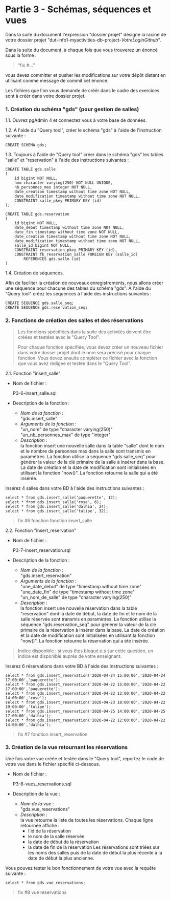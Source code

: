 # Partie 3 - Schémas, séquences et vues

Dans la suite du document l'expression "dossier projet" désigne la racine de votre dossier projet "dut-info1-myactivities-db-project-*VotreLoginGithub*".

Dans la suite du document, à chaque fois que vous trouverez un énoncé  sous la forme :

> “fix #...”

vous devez committer et pusher les modifications sur votre dépôt distant en utilisant comme message de commit cet énoncé.

Les fichiers que l'on vous demande de créér dans le cadre des exercices sont à créér dans votre dossier projet.

### 1. Création du schéma  "gds" (pour gestion de salles)

1.1. Ouvrez pgAdmin 4 et connectez vous à votre base de données.

1.2. À l'aide du "Query tool", créer le schéma "gds" à l'aide de l'instruction suivante :

    CREATE SCHEMA gds;

1.3. Toujours à l'aide de "Query tool" créer dans le schéma "gds" les tables "salle" et "reservation" à l'aide des instructions suivantes :

    CREATE TABLE gds.salle
    (
        id bigint NOT NULL,
        nom character varying(250) NOT NULL UNIQUE,
        nb_personnes_max integer NOT NULL,
        date_creation timestamp without time zone NOT NULL,
        date_modification timestamp without time zone NOT NULL,
        CONSTRAINT salle_pkey PRIMARY KEY (id)
    );

    CREATE TABLE gds.reservation
    (
        id bigint NOT NULL,
        date_debut timestamp without time zone NOT NULL,
        date_fin timestamp without time zone NOT NULL,
        date_creation timestamp without time zone NOT NULL,
        date_modification timestamp without time zone NOT NULL,
        salle_id bigint NOT NULL,
        CONSTRAINT reservation_pkey PRIMARY KEY (id),
        CONSTRAINT fk_reservation_salle FOREIGN KEY (salle_id)
            REFERENCES gds.salle (id)
    )

1.4. Création de séquences.

Afin de faciliter la création de nouveaux enregistrements, nous allons créer une séquence pour chacune des tables du schéma "gds". À l'aide du "Query tool" créez les séquences à l'aide des instructions suivantes :

    CREATE SEQUENCE gds.salle_seq;
    CREATE SEQUENCE gds.reservation_seq;

### 2. Fonctions de création des salles et des réservations

> Les fonctions spécifiées dans la suite des activités doivent être créées et testées avec le "Query Tool".
>
>Pour chaque fonction spécifiée, vous devez créer un nouveau fichier dans votre dosser projet dont le nom sera précisé pour chaque fonction. Vous devez ensuite compléter ce fichier avec la fonction que vous avez rédigée et testée dans le "Query Tool".

2.1. Fonction "insert_salle"

- Nom de fichier :  

    P3-6-insert_salle.sql

- Description de la fonction :  

    - *Nom de la fonction* :  
    "gds.insert_salle"  
    - *Arguments de la fonction* :  
    "un_nom" de type "character varying(250)"
    "un_nb_personnes_max" de type "integer"  
    - *Description* :   
    la fonction insert une nouvelle salle dans la table "salle" dont le nom et le nombre de personnes max dans la salle sont transmis en paramètres.
    La fonction utilise la séquence "gds.salle_seq" pour générer la valeur de la clé primaire de la salle à insérer dans la base. La date de création et la date de modification sont initialisées en utilisant la fonction "now()". 
    La fonction retourne la salle qui a été insérée.

Insérez 4 salles dans votre BD à l'aide des instructions suivantes :

    select * from gds.insert_salle('paquerette', 12);
    select * from gds.insert_salle('rose', 6);
    select * from gds.insert_salle('dalhia', 24);
    select * from gds.insert_salle('tulipe', 32);

> fix #6 fonction fonction insert_salle 

2.2. Fonction "insert_reservation"

- Nom de fichier :  

    P3-7-insert_reservation.sql

- Description de la fonction :  

    - *Nom de la fonction* :  
    "gds.insert_reservation"  
    - *Arguments de la fonction* :  
    "une_date_debut" de type "timestamp without time zone"
    "une_date_fin" de type "timestamp without time zone" 
    "un_nom_de_salle" de type "character varying(250)"
    - *Description* :   
    la fonction insert une nouvelle réservation dans la table "reservation" dont la date de début, la date de fin et le nom de la salle réservée sont transmis en paramètres.
    La fonction utilise la séquence "gds.reservation_seq" pour générer la valeur de la clé primaire de la réservation à insérer dans la base. La date de création et la date de modification sont initialisées en utilisant la fonction "now()". 
    La fonction retourne la réservation qui a été insérée.

> Indice disponible : si vous êtes bloqué.e.s sur cette question, un indice est disponible auprès de votre enseignant. 

Insérez 6 réservations dans votre BD à l'aide des instructions suivantes :

    select * from gds.insert_reservation('2020-04-24 15:00:00','2020-04-24 17:00:00','paquerette');
    select * from gds.insert_reservation('2020-04-22 15:00:00','2020-04-22 17:00:00','paquerette');
    select * from gds.insert_reservation('2020-04-22 12:00:00','2020-04-22 14:00:00','rose');
    select * from gds.insert_reservation('2020-04-23 18:00:00','2020-04-22 19:00:00','tulipe');
    select * from gds.insert_reservation('2020-04-25 14:00:00','2020-04-25 17:00:00','dalhia');
    select * from gds.insert_reservation('2020-04-22 12:00:00','2020-04-22 14:00:00','dalhia');

> fix #7 fonction insert_reservation 

### 3. Création de la vue retournant les réservations

Une fois votre vue créée et testée dans le "Query tool", reportez le code de votre vue dans le fichier spécifié ci-dessous.

- Nom de fichier :  

    P3-8-vues_reservations.sql

- Description de la vue :  

    - *Nom de la vue* :  
    "gds.vue_reservations"  
    - *Description* :   
    la vue retourne la liste de toutes les réservations. Chaque ligne retournée affiche :
        - l'id de la réservation 
        - le nom de la salle réservée
        - la date de début de la réservation
        - la date de fin de la réservation
    Les réservations sont triées sur les noms des salles puis de la date de début la plus récente à la date de début la plus ancienne.

Vous pouvez tester le bon fonctionnement de votre vue avec la requête suivante :

    select * from gds.vue_reservations;

> fix #8 vue reservations